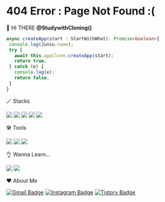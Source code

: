 # 404 Error : Page Not Found :(
<!--
**BearWithpy/BearWithpy** is a ✨ _special_ ✨ repository because its `README.md` (this file) appears on your GitHub profile.
Here are some ideas to get you started:
- 🔭 I’m currently working on ...
- 🌱 I’m currently learning ...
- 👯 I’m looking to collaborate on ...
- 🤔 I’m looking for help with ...
- 💬 Ask me about ...
- 📫 How to reach me: ...
- 😄 Pronouns: ...
- ⚡ Fun fact: ...
- 👌 Interested in...
-->

🌱 HI THERE __@StudywithCloning()__
```typescript
async createApp(start : StartWithWhat): Promise<boolean>{
 console.log(Junsu.name);
 try {
   await this.appClone.createApp(start);
   return true;
 } catch (e) {
   console.log(e);
   return false;
 }
}

```


🪄 Stacks

<img src="https://img.shields.io/badge/spring-6DB33F?style=flat-square&logo=spring&logoColor=white"/> <img src="https://img.shields.io/badge/springboot-6DB33F?style=flat-square&logo=springboot&logoColor=white"/> <img src="https://img.shields.io/badge/JavaScript-F7DF1E?style=flat-square&logo=JavaScript&logoColor=white"/> <img src="https://img.shields.io/badge/nodejs-339933?style=flat-square&logo=nodedotjs&logoColor=white"/> <img src="https://img.shields.io/badge/express-000000?style=flat-square&logo=express&logoColor=white"/>

🛠️ Tools 

 <img src="https://img.shields.io/badge/Visual Studio Code-007ACC?style=flat-square&logo=Visual Studio Code&logoColor=white"/> <img src="https://img.shields.io/badge/IntelliJ IDEA-423de0?style=flat-square&logo=IntelliJ IDEA&logoColor=white"/> <img src="https://img.shields.io/badge/GitHub-181717?style=flat-square&logo=GitHub&logoColor=white"/>

👌 Wanna Learn...

<img src="https://img.shields.io/badge/nestjs-E0234E?style=flat-square&logo=nestjs&logoColor=white"/> <img src="https://img.shields.io/badge/go-00ADD8?style=flat-square&logo=go&logoColor=white"/> 

❤️ About Me

[![Gmail Badge](https://img.shields.io/badge/-Gmail-d14836?style=flat-square&logo=Gmail&logoColor=white&link=mailto:pksjmh5295@gmail.com)](mailto:pksjmh5295@gmail.com)
[![Instagram Badge](https://img.shields.io/badge/-Instagram-dd2a7b?style=flat-square&logo=instagram&logoColor=white&link=https://www.instagram.com/jxnsx_5295/)](https://www.instagram.com/jxnsx_5295/)
[![Tistory Badge](https://img.shields.io/badge/-Tistory-F36D5D?style=flat-square&logo=Tistory&logoColor=FFFFFF)](https://reverselevel.tistory.com/)
</div>
